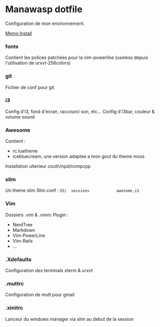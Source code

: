 # Manawasp dotfile

Configuration de mon environnement.

[Memo Install](https://github.com/Manawasp/dotfiles/blob/master/Memo-install-debian.md)

### fonts

Contient les polices patchées pour la vim-powerline (useless depuis l'utilisation de urxvt-256colors)

### git

Fichier de conf pour git

### i3

Config d'i3, fond d'ecran, raccourci son, etc...
Config d'i3bar, couleur & volume sound

### Awesome

Contient :
* rc.luatheme
* icebluecream, une version adaptee a mon gout du theme moss

Installation ulterieur couth/npd/ncmpcpp

### slim

Un theme slim
Slim.conf :
  `55|  sessions            awesome,i3`

### Vim

Dossiers .vim & .vimrc
Plugin :

* NerdTree
* Markdown
* Vim-PowerLine
* Vim-Rails
* ...

### .Xdefaults

Configuration des terminals xterm & urxvt

### .muttrc

Configuration de mutt pour gmail

### .xinitrc

Lanceur du windows manager via slim au debut de la session
